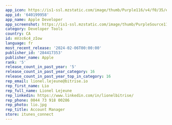 ```yaml
---
app_icon: https://is1-ssl.mzstatic.com/image/thumb/Purple116/v4/f0/35/e8/f035e8fc-5cf5-e062-9b20-6c53a4e73854/AppIcon-Release-0-1x_U007emarketing-0-0-0-7-0-0-0-85-220-0.png/1024x1024bb.png
app_id: '640199958'
app_name: Apple Developer
app_screenshot: https://is1-ssl.mzstatic.com/image/thumb/PurpleSource116/v4/b9/e0/b0/b9e0b0f8-0fba-1d9f-4152-e09dd567c61b/10a451c8-c5d0-48c1-859a-3502a8607a12_iOS_5.5_U0022_-_Discover_tab.png/1242x2208bb.png
category: Developer Tools
country: CA
id: mVzc6c4_zIow
language: fr
most_recent_release: '2024-02-06T00:00:00'
publisher_id: '284417353'
publisher_name: Apple
rank: '5'
release_count_in_past_year: '5'
release_count_in_past_year_category: 16
release_count_in_past_year_top_in_category: 16
rep_email: lionel.lejeune@bitrise.io
rep_first_name: Lio
rep_full_name: Lionel Lejeune
rep_linkedin: https://www.linkedin.com/in/lionelbitrise/
rep_phone: 0044 73 918 00286
rep_photo: lio.jpg
rep_title: Account Manager
store: itunes_connect
---
```

